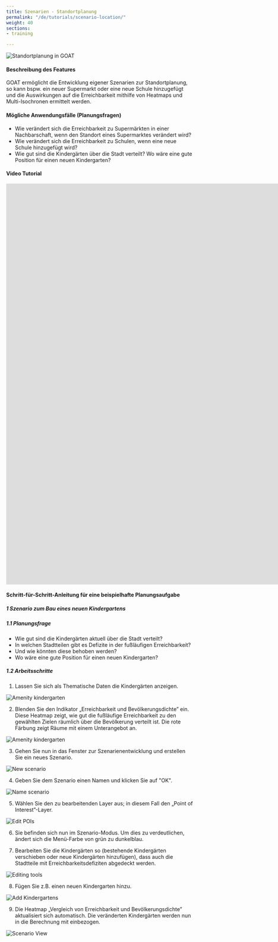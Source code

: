 ```yaml
---
title: Szenarien - Standortplanung
permalink: "/de/tutorials/scenario-location/"
weight: 40
sections:
- training

---
```

![Standortplanung in GOAT](/images/tutorials/Tutorial_banners/scenario_location_planning_banner.webp "Standortplanung in GOAT")

#### Beschreibung des Features

GOAT ermöglicht die Entwicklung eigener Szenarien zur Standortplanung, so kann bspw. ein neuer Supermarkt oder eine neue Schule hinzugefügt und die Auswirkungen auf die Erreichbarkeit mithilfe von Heatmaps und Multi-Isochronen ermittelt werden.

#### Mögliche Anwendungsfälle (Planungsfragen)

* Wie verändert sich die Erreichbarkeit zu Supermärkten in einer Nachbarschaft, wenn den Standort eines Supermarktes verändert wird?
* Wie verändert sich die Erreichbarkeit zu Schulen, wenn eine neue Schule hinzugefügt wird?
* Wie gut sind die Kindergärten über die Stadt verteilt? Wo wäre eine gute Position für einen neuen Kindergarten?

#### Video Tutorial
<iframe class="embed-responsive-item" src="https://player.vimeo.com/video/411721219" frameborder="0" webkitallowfullscreen mozallowfullscreen allowfullscreen data-uk-responsive width="1920" height="1080"></iframe>

#### Schritt-für-Schritt-Anleitung für eine beispielhafte Planungsaufgabe

##### 1 Szenario zum Bau eines neuen Kindergartens

##### 1.1 Planungsfrage

* Wie gut sind die Kindergärten aktuell über die Stadt verteilt?
* In welchen Stadtteilen gibt es Defizite in der fußläufigen Erreichbarkeit?
* Und wie könnten diese behoben werden?
* Wo wäre eine gute Position für einen neuen Kindergarten?

##### 1.2 Arbeitsschritte

1. Lassen Sie sich als Thematische Daten die Kindergärten anzeigen.

<img src="/images/tutorials/Scenario_POIs/Scenarios_location_planning_1.2.1_select_de.webp" alt="Amenity kindergarten" style="max-height:300px;"/>

2. Blenden Sie den Indikator „Erreichbarkeit und Bevölkerungsdichte” ein. Diese Heatmap zeigt, wie gut die fußläufige Erreichbarkeit zu den gewählten Zielen räumlich über die Bevölkerung verteilt ist. Die rote Färbung zeigt Räume mit einem Unterangebot an.

<img src="/images/tutorials/Scenario_POIs/Scenarios_location_planning_1.2.2_de.webp" alt="Amenity kindergarten"/>

3. Gehen Sie nun in das Fenster zur Szenarienentwicklung und erstellen Sie ein neues Szenario.

<img src="/images/tutorials/Scenario_POIs/Scenarios_location_planning_1.2.3_de.webp"  alt="New scenario" style="max-height:300px;"/>

4. Geben Sie dem Szenario einen Namen und klicken Sie auf "OK".

<img src="/images/tutorials/Scenario_POIs/Scenarios_location_planning_1.2.4_de.webp" alt="Name scenario" style="max-height:170px;"/>

5. Wählen Sie den zu bearbeitenden Layer aus; in diesem Fall den „Point of Interest”-Layer.

<img src="/images/tutorials/Scenario_POIs/Scenarios_location_planning_1.2.5_de.webp" alt="Edit POIs" style="max-height:270px;"/>

6. Sie befinden sich nun im Szenario-Modus. Um dies zu verdeutlichen, ändert sich die Menü-Farbe von grün zu dunkelblau.

7. Bearbeiten Sie die Kindergärten so (bestehende Kindergärten verschieben oder neue Kindergärten hinzufügen), dass auch die Stadtteile mit Erreichbarkeitsdefiziten abgedeckt werden. 

<img src="/images/tutorials/Scenario_POIs/Scenarios_location_planning_1.2.7_de.webp" alt="Editing tools" style="max-height:130px;"/>

8. Fügen Sie z.B. einen neuen Kindergarten hinzu. 

<img src="/images/tutorials/Scenario_POIs/Scenarios_location_planning_1.2.7_attribute_de.webp" alt="Add Kindergartens" style="max-height:250px;"/>

9. Die Heatmap „Vergleich von Erreichbarkeit und Bevölkerungsdichte” aktualisiert sich automatisch. Die veränderten Kindergärten werden nun in die Berechnung mit einbezogen.

<img src="/images/tutorials/Scenario_POIs/Scenarios_location_planning_1.2.8_De.webp" alt="Scenario View"/>
